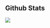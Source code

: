 ## Github Stats  
<div>
  <img align="center" src="https://github-readme-stats.vercel.app/api?username=anovic123&theme=omni&hide_border=true&border_radius=15px"/>
</div>  
<br/>  
